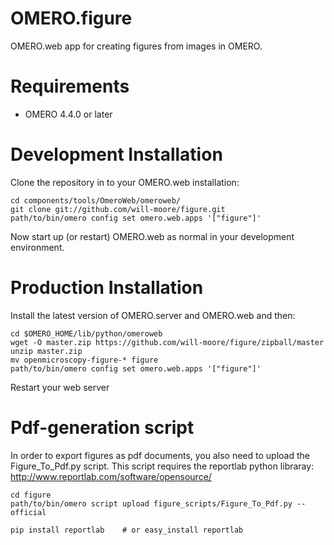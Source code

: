 OMERO.figure
============

OMERO.web app for creating figures from images in OMERO.


Requirements
============

* OMERO 4.4.0 or later

Development Installation
========================

Clone the repository in to your OMERO.web installation:

    cd components/tools/OmeroWeb/omeroweb/
    git clone git://github.com/will-moore/figure.git
    path/to/bin/omero config set omero.web.apps '["figure"]'

Now start up (or restart) OMERO.web as normal in your development environment.

Production Installation
=======================

Install the latest version of OMERO.server and OMERO.web and then:

    cd $OMERO_HOME/lib/python/omeroweb
    wget -O master.zip https://github.com/will-moore/figure/zipball/master
    unzip master.zip
    mv openmicroscopy-figure-* figure
    path/to/bin/omero config set omero.web.apps '["figure"]'

Restart your web server


Pdf-generation script
=====================

In order to export figures as pdf documents, you also need to upload the Figure_To_Pdf.py script.
This script requires the reportlab python libraray: http://www.reportlab.com/software/opensource/

    cd figure
    path/to/bin/omero script upload figure_scripts/Figure_To_Pdf.py --official

    pip install reportlab    # or easy_install reportlab

